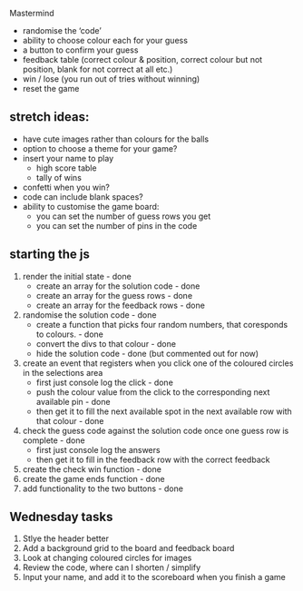 Mastermind

-   randomise the ‘code’
-   ability to choose colour each for your guess
-   a button to confirm your guess
-   feedback table (correct colour & position, correct colour but not position, blank for not correct at all etc.)
-   win / lose (you run out of tries without winning)
-   reset the game

## stretch ideas:

-   have cute images rather than colours for the balls
-   option to choose a theme for your game?
-   insert your name to play
    -   high score table
    -   tally of wins
-   confetti when you win?
-   code can include blank spaces?
-   ability to customise the game board:
    -   you can set the number of guess rows you get
    -   you can set the number of pins in the code

## starting the js

1. render the initial state - done
    - create an array for the solution code - done
    - create an array for the guess rows - done
    - create an array for the feedback rows - done
1. randomise the solution code - done
    - create a function that picks four random numbers, that coresponds to colours. - done
    - convert the divs to that colour - done
    - hide the solution code - done (but commented out for now)
1. create an event that registers when you click one of the coloured circles in the selections area
    - first just console log the click - done
    - push the colour value from the click to the corresponding next available pin - done
    - then get it to fill the next available spot in the next available row with that colour - done
1. check the guess code against the solution code once one guess row is complete - done
    - first just console log the answers
    - then get it to fill in the feedback row with the correct feedback
1. create the check win function - done
1. create the game ends function - done
1. add functionality to the two buttons - done

## Wednesday tasks

1. Stlye the header better
1. Add a background grid to the board and feedback board
1. Look at changing coloured circles for images
1. Review the code, where can I shorten / simplify
1. Input your name, and add it to the scoreboard when you finish a game
